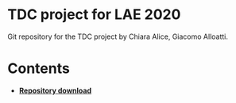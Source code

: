 # TDC project for LAE 2020

Git repository for the TDC project by Chiara Alice, Giacomo Alloatti.

# Contents

* [**Repository download**](#repository-download)



